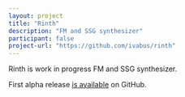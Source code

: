 ```yaml
---
layout: project
title: "Rinth"
description: "FM and SSG synthesizer"
participant: false
project-url: "https://github.com/ivabus/rinth"
---
```


Rinth is work in progress FM and SSG synthesizer.

First alpha release [is available](https://github.com/ivabus/rinth/releases/tag/0.0.1) on GitHub.